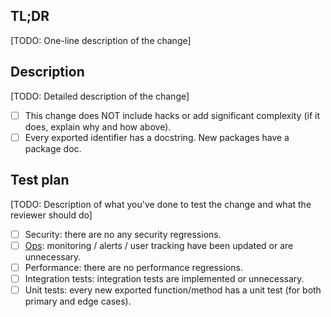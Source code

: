 TL;DR
-----
[TODO: One-line description of the change]

Description
----------
[TODO: Detailed description of the change]

- [ ] This change does NOT include hacks or add significant complexity (if it does, explain why and how above).
- [ ] Every exported identifier has a docstring. New packages have a package doc.

Test plan
---------
[TODO: Description of what you've done to test the change and what the reviewer should do]

- [ ] Security: there are no any security regressions.
- [ ] [Ops](https://sourcegraph.com/sourcegraph/sourcegraph@master/-/tree/.github/checklist.md#ops): monitoring / alerts / user tracking have been updated or are unnecessary.
- [ ] Performance: there are no performance regressions.
- [ ] Integration tests: integration tests are implemented or unnecessary.
- [ ] Unit tests: every new exported function/method has a unit test (for both primary and edge cases).
